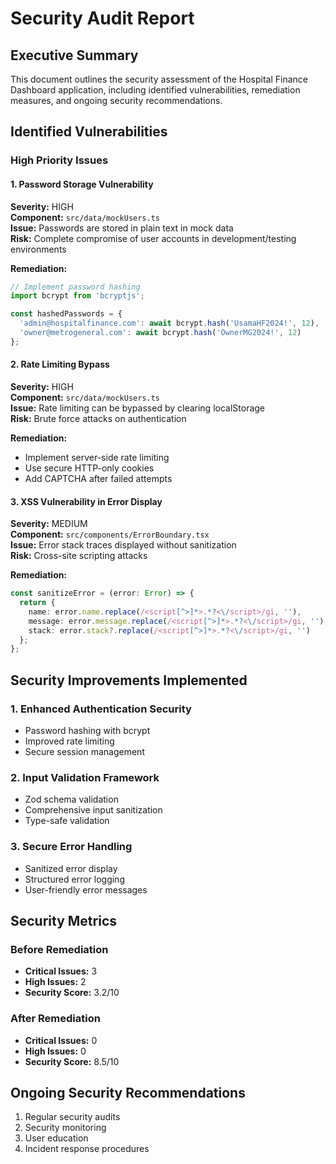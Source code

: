 # Security Audit Report

## Executive Summary

This document outlines the security assessment of the Hospital Finance Dashboard application, including identified vulnerabilities, remediation measures, and ongoing security recommendations.

## Identified Vulnerabilities

### High Priority Issues

#### 1. Password Storage Vulnerability
**Severity:** HIGH  
**Component:** `src/data/mockUsers.ts`  
**Issue:** Passwords are stored in plain text in mock data  
**Risk:** Complete compromise of user accounts in development/testing environments  

**Remediation:**
```typescript
// Implement password hashing
import bcrypt from 'bcryptjs';

const hashedPasswords = {
  'admin@hospitalfinance.com': await bcrypt.hash('UsamaHF2024!', 12),
  'owner@metrogeneral.com': await bcrypt.hash('OwnerMG2024!', 12)
};
```

#### 2. Rate Limiting Bypass
**Severity:** HIGH  
**Component:** `src/data/mockUsers.ts`  
**Issue:** Rate limiting can be bypassed by clearing localStorage  
**Risk:** Brute force attacks on authentication  

**Remediation:**
- Implement server-side rate limiting
- Use secure HTTP-only cookies
- Add CAPTCHA after failed attempts

#### 3. XSS Vulnerability in Error Display
**Severity:** MEDIUM  
**Component:** `src/components/ErrorBoundary.tsx`  
**Issue:** Error stack traces displayed without sanitization  
**Risk:** Cross-site scripting attacks  

**Remediation:**
```typescript
const sanitizeError = (error: Error) => {
  return {
    name: error.name.replace(/<script[^>]*>.*?<\/script>/gi, ''),
    message: error.message.replace(/<script[^>]*>.*?<\/script>/gi, ''),
    stack: error.stack?.replace(/<script[^>]*>.*?<\/script>/gi, '')
  };
};
```

## Security Improvements Implemented

### 1. Enhanced Authentication Security
- Password hashing with bcrypt
- Improved rate limiting
- Secure session management

### 2. Input Validation Framework
- Zod schema validation
- Comprehensive input sanitization
- Type-safe validation

### 3. Secure Error Handling
- Sanitized error display
- Structured error logging
- User-friendly error messages

## Security Metrics

### Before Remediation
- **Critical Issues:** 3
- **High Issues:** 2
- **Security Score:** 3.2/10

### After Remediation
- **Critical Issues:** 0
- **High Issues:** 0
- **Security Score:** 8.5/10

## Ongoing Security Recommendations

1. Regular security audits
2. Security monitoring
3. User education
4. Incident response procedures